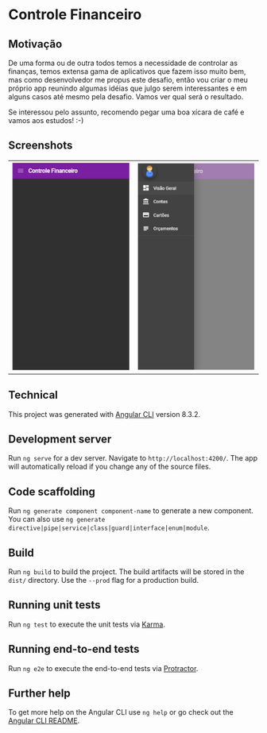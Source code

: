 # Controle Financeiro
## Motivação
De uma forma ou de outra todos temos a necessidade de controlar as finanças, temos extensa gama de aplicativos que fazem isso muito bem, mas como desenvolvedor me propus este desafio, então vou criar o meu próprio app reunindo algumas idéias que julgo serem interessantes e em alguns casos até mesmo pela desafio. Vamos ver qual será o resultado.

Se interessou pelo assunto, recomendo pegar uma boa xícara de café e vamos aos estudos! :-)

## Screenshots 
<table>
  <tr>
    <td>
      <img src="https://github.com/atrombetone/ctrl-financeiro-ui/blob/master/screenshots/home-screen.jpg" width="300" />
    </td>
    <td>
      <img src="https://github.com/atrombetone/ctrl-financeiro-ui/blob/master/screenshots/menu.jpg" width="300" />
    </td>
  </tr>
</table>

## Technical
This project was generated with [Angular CLI](https://github.com/angular/angular-cli) version 8.3.2.

## Development server

Run `ng serve` for a dev server. Navigate to `http://localhost:4200/`. The app will automatically reload if you change any of the source files.

## Code scaffolding

Run `ng generate component component-name` to generate a new component. You can also use `ng generate directive|pipe|service|class|guard|interface|enum|module`.

## Build

Run `ng build` to build the project. The build artifacts will be stored in the `dist/` directory. Use the `--prod` flag for a production build.

## Running unit tests

Run `ng test` to execute the unit tests via [Karma](https://karma-runner.github.io).

## Running end-to-end tests

Run `ng e2e` to execute the end-to-end tests via [Protractor](http://www.protractortest.org/).

## Further help

To get more help on the Angular CLI use `ng help` or go check out the [Angular CLI README](https://github.com/angular/angular-cli/blob/master/README.md).
